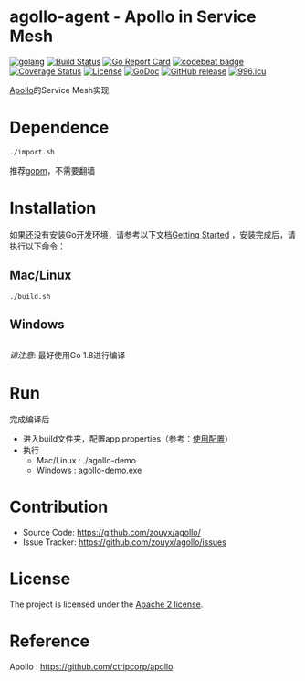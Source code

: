 agollo-agent - Apollo in Service Mesh
================

[![golang](https://img.shields.io/badge/Language-Go-green.svg?style=flat)](https://golang.org)
[![Build Status](https://travis-ci.org/zouyx/agollo-agent.svg?branch=master)](https://travis-ci.org/zouyx/agollo-agent)
[![Go Report Card](https://goreportcard.com/badge/github.com/zouyx/agollo-agent)](https://goreportcard.com/report/github.com/zouyx/agollo-agent)
[![codebeat badge](https://codebeat.co/badges/6908a8d0-8865-4a93-b3f0-504e267de6b4)](https://codebeat.co/projects/github-com-zouyx-agollo-agent-master)
[![Coverage Status](https://coveralls.io/repos/github/zouyx/agollo-agent/badge.svg?branch=master)](https://coveralls.io/github/zouyx/agollo-agent?branch=master)
[![License](https://img.shields.io/badge/License-Apache%202.0-blue.svg)](https://opensource.org/licenses/Apache-2.0)
[![GoDoc](http://godoc.org/github.com/zouyx/agollo-agent?status.svg)](http://godoc.org/github.com/zouyx/agollo-agent)
[![GitHub release](https://img.shields.io/github/release/zouyx/agollo-agent.svg)](https://github.com/zouyx/agollo-agent/releases)
[![996.icu](https://img.shields.io/badge/link-996.icu-red.svg)](https://996.icu)

[Apollo](https://github.com/ctripcorp/apollo)的Service Mesh实现

# Dependence

```bash
./import.sh
```

推荐[gopm](https://github.com/gpmgo/gopm)，不需要翻墙

# Installation

如果还没有安装Go开发环境，请参考以下文档[Getting Started](http://golang.org/doc/install.html) ，安装完成后，请执行以下命令：

## Mac/Linux

``` shell
./build.sh
```

## Windows

``` shell
```

*请注意*: 最好使用Go 1.8进行编译

# Run

完成编译后

- 进入build文件夹，配置app.properties（参考：[使用配置](https://github.com/zouyx/agollo/wiki/使用指南)）
- 执行
  - Mac/Linux : ./agollo-demo
  - Windows : agollo-demo.exe
  
# Contribution
  * Source Code: https://github.com/zouyx/agollo/
  * Issue Tracker: https://github.com/zouyx/agollo/issues

# License
The project is licensed under the [Apache 2 license](https://github.com/zouyx/agollo/blob/master/LICENSE).

# Reference
Apollo : https://github.com/ctripcorp/apollo

